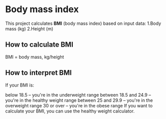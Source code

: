 # Body mass index
This project calculates **BMI** (body mass index) based on input data:
1.Body mass (kg)
2.Height (m)

## How to calculate BMI
BMI = body mass, kg/height 

## How to interpret BMI
If your BMI is:

below 18.5 – you're in the underweight range
between 18.5 and 24.9 – you're in the healthy weight range
between 25 and 29.9 – you're in the overweight range
30 or over – you're in the obese range
If you want to calculate your BMI, you can use the healthy weight calculator.
